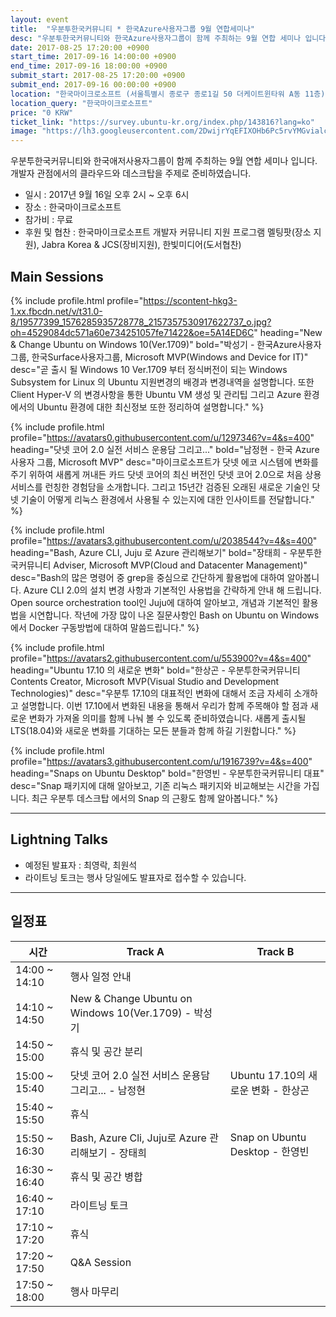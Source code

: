 ```yaml
---
layout: event
title:  "우분투한국커뮤니티 * 한국Azure사용자그룹 9월 연합세미나"
desc: "우분투한국커뮤니티와 한국Azure사용자그룹이 함께 주최하는 9월 연합 세미나 입니다. 개발자 관점에서의 클라우드와 데스크탑을 주제로 준비하였습니다."
date: 2017-08-25 17:20:00 +0900
start_time: 2017-09-16 14:00:00 +0900
end_time: 2017-09-16 18:00:00 +0900
submit_start: 2017-08-25 17:20:00 +0900
submit_end: 2017-09-16 00:00:00 +0900
location: "한국마이크로소프트 (서울특별시 종로구 종로1길 50 더케이트윈타워 A동 11층)"
location_query: "한국마이크로소프트"
price: "0 KRW"
ticket_link: "https://survey.ubuntu-kr.org/index.php/143816?lang=ko"
image: "https://lh3.googleusercontent.com/2DwijrYqEFIXOHb6Pc5rvYMGvialc_COnuflbwao9JH3qySYbb2uVVofodGTlHZuk96bo88NlAd-KVgjoI892ScYxCg7pTZi8bzdg5i_FFnYJ5IANf6_Y5vGh0fknzmZHg2Kf2r2hg=s1000-no"
---
```


우분투한국커뮤니티와 한국애저사용자그룹이 함께 주최하는 9월 연합 세미나 입니다.  
개발자 관점에서의 클라우드와 데스크탑을 주제로 준비하였습니다.

- 일시 : 2017년 9월 16일 오후 2시 ~ 오후 6시
- 장소 : 한국마이크로소프트
- 참가비 : 무료
- 후원 및 협찬 : 한국마이크로소프트 개발자 커뮤니티 지원 프로그램 멜팅팟(장소 지원), Jabra Korea & JCS(장비지원), 한빛미디어(도서협찬)

## Main Sessions


{% include profile.html
  profile="https://scontent-hkg3-1.xx.fbcdn.net/v/t31.0-8/19577399_1576285935728778_2157357530917622737_o.jpg?oh=4529084dc571a60e734251057fe71422&oe=5A14ED6C"
  heading="New & Change Ubuntu on Windows 10(Ver.1709)" bold="박성기 - 한국Azure사용자그룹, 한국Surface사용자그룹, Microsoft MVP(Windows and Device for IT)"
  desc="곧 출시 될 Windows 10 Ver.1709 부터 정식버전이 되는 Windows Subsystem for Linux 의 Ubuntu 지원변경의 배경과 변경내역을 설명합니다. 또한 Client Hyper-V 의 변경사항을 통한 Ubuntu VM 생성 및 관리팁 그리고 Azure 환경에서의 Ubuntu 환경에 대한 최신정보 또한 정리하여 설명합니다." %}

{% include profile.html
  profile="https://avatars0.githubusercontent.com/u/1297346?v=4&s=400"
  heading="닷넷 코어 2.0 실전 서비스 운용담 그리고..." bold="남정현 - 한국 Azure 사용자 그룹, Microsoft MVP"
  desc="마이크로소프트가 닷넷 에코 시스템에 변화를 주기 위하여 새롭게 꺼내든 카드 닷넷 코어의 최신 버전인 닷넷 코어 2.0으로 처음 상용 서비스를 런칭한 경험담을 소개합니다. 그리고 15년간 검증된 오래된 새로운 기술인 닷넷 기술이 어떻게 리눅스 환경에서 사용될 수 있는지에 대한 인사이트를 전달합니다." %}

{% include profile.html
  profile="https://avatars3.githubusercontent.com/u/2038544?v=4&s=400"
  heading="Bash, Azure CLI, Juju 로 Azure 관리해보기" bold="장태희 - 우분투한국커뮤니티 Adviser, Microsoft MVP(Cloud and Datacenter Management)"
  desc="Bash의 많은 명령어 중 grep을 중심으로 간단하게 활용법에 대하여 알아봅니다. Azure CLI 2.0의 설치 변경 사항과 기본적인 사용법을 간략하게 안내 해 드립니다. Open source orchestration tool인 Juju에 대하여 알아보고, 개념과 기본적인 활용법을 시연합니다. 작년에 가장 많이 나온 질문사항인 Bash on Ubuntu on Windows에서 Docker 구동방법에 대하여 말씀드립니다." %}

{% include profile.html
  profile="https://avatars2.githubusercontent.com/u/553900?v=4&s=400"
  heading="Ubuntu 17.10 의 새로운 변화" bold="한상곤 - 우분투한국커뮤니티 Contents Creator, Microsoft MVP(Visual Studio and Development Technologies)"
  desc="우분투 17.10의 대표적인 변화에 대해서 조금 자세히 소개하고 설명합니다. 이번 17.10에서 변화된 내용을 통해서 우리가 함께 주목해야 할 점과 새로운 변화가 가져올 의미를 함께 나눠 볼 수 있도록 준비하였습니다. 새롭게 출시될 LTS(18.04)와 새로운 변화를 기대하는 모든 분들과 함께 하길 기원합니다." %}

{% include profile.html
  profile="https://avatars3.githubusercontent.com/u/1916739?v=4&s=400"
  heading="Snaps on Ubuntu Desktop" bold="한영빈 - 우분투한국커뮤니티 대표"
  desc="Snap 패키지에 대해 알아보고, 기존 리눅스 패키지와 비교해보는 시간을 가집니다. 최근 우분투 데스크탑 에서의 Snap 의 근황도 함께 알아봅니다." %}

---

## Lightning Talks

- 예정된 발표자 : 최영락, 최원석
- 라이트닝 토크는 행사 당일에도 발표자로 접수할 수 있습니다.

---

## 일정표

시간 | Track A | Track B
--- | --- | ---
14:00 ~ 14:10 | 행사 일정 안내
14:10 ~ 14:50 | New & Change Ubuntu on Windows 10(Ver.1709) - 박성기
14:50 ~ 15:00	| 휴식 및 공간 분리
15:00 ~ 15:40	| 닷넷 코어 2.0 실전 서비스 운용담 그리고... - 남정현	| Ubuntu 17.10의 새로운 변화 - 한상곤
15:40 ~ 15:50	| 휴식
15:50 ~ 16:30	| Bash, Azure Cli, Juju로 Azure 관리해보기 - 장태희	| Snap on Ubuntu Desktop - 한영빈
16:30 ~ 16:40	| 휴식 및 공간 병합
16:40 ~ 17:10	| 라이트닝 토크
17:10 ~ 17:20	| 휴식
17:20 ~ 17:50	| Q&A Session
17:50 ~ 18:00	| 행사 마무리
